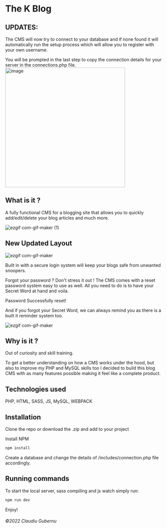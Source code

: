 # The K Blog

## UPDATES: 
The CMS will now try to connect to your database and if none found it will automatically run the setup process which will allow you to register with your own username.

You will be prompted in the last step to copy the connection details for your server in the connections.php file. 
<img width="382" alt="image" src="https://github.com/claudiugubernu/The-K-Blog/assets/55931383/cf42a9e1-836c-4620-96d4-3463dd8631b6">

## What is it ?

A fully functional CMS for a blogging site that allows you to quickly add/edit/delete your blog articles and much more.

![ezgif com-gif-maker (1)](https://user-images.githubusercontent.com/55931383/165967539-bb0ddef4-c277-4e0b-83cd-9633363793a9.gif)

## New Updated Layout
![ezgif com-gif-maker](https://user-images.githubusercontent.com/55931383/168420617-8ce2cce3-3679-439b-88a7-7509fa8bdef2.gif)

Built in with a secure login system will keep your blogs safe from unwanted snoopers. 

Forgot your password ? Don't stress it out ! 
The CMS comes with a reset password system easy to use as well. All you need to do is to have your Secret Word at hand and voila. 

Password Successfully reset! 

And if you forgot your Secret Word, we can always remind you as there is a built it reminder system too.

![ezgif com-gif-maker](https://user-images.githubusercontent.com/55931383/165965701-59b9894c-028b-436c-8363-b2a0fcc478fc.gif)

## Why is it ?

Out of curiosity and skill training.

To get a better understanding on how a CMS works under the hood, but also to improve my PHP and MySQL skills too I decided to build this blog CMS with as many features possible making it feel like a complete product.

## Technologies used

PHP, HTML, SASS, JS, MySQL, WEBPACK

## Installation

Clone the repo or download the .zip and add to your project

Install NPM

```bash
npm install
```

Create a database and change the details of /includes/connection.php file accordingly.

## Running commands

To start the local server, sass compiling and js watch simply run: 

```bash
npm run dev
```

Enjoy!

###### ©2022 Claudiu Gubernu
